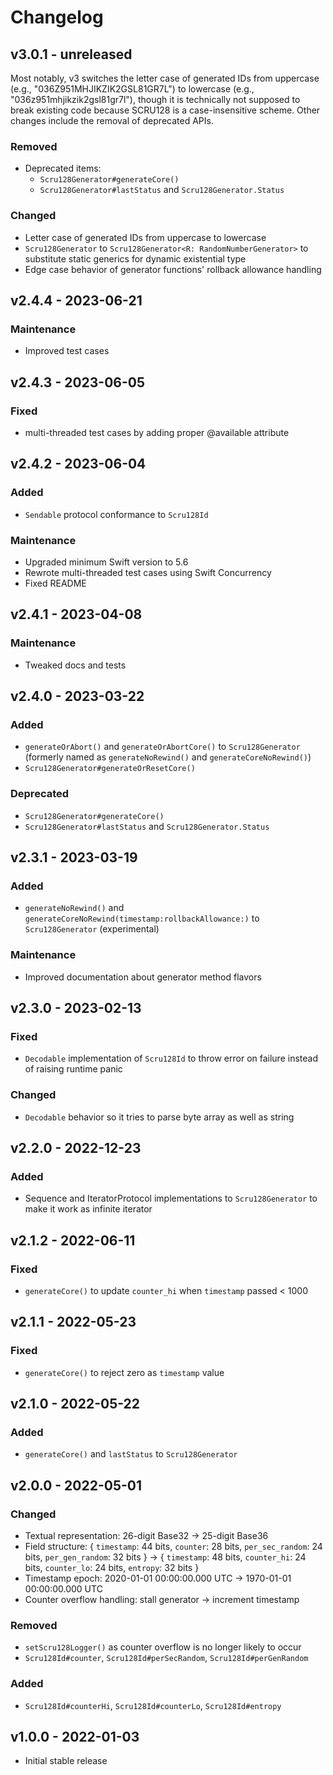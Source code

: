 # Changelog

## v3.0.1 - unreleased

Most notably, v3 switches the letter case of generated IDs from uppercase (e.g.,
"036Z951MHJIKZIK2GSL81GR7L") to lowercase (e.g., "036z951mhjikzik2gsl81gr7l"),
though it is technically not supposed to break existing code because SCRU128 is
a case-insensitive scheme. Other changes include the removal of deprecated APIs.

### Removed

- Deprecated items:
  - `Scru128Generator#generateCore()`
  - `Scru128Generator#lastStatus` and `Scru128Generator.Status`

### Changed

- Letter case of generated IDs from uppercase to lowercase
- `Scru128Generator` to `Scru128Generator<R: RandomNumberGenerator>` to
  substitute static generics for dynamic existential type
- Edge case behavior of generator functions' rollback allowance handling

## v2.4.4 - 2023-06-21

### Maintenance

- Improved test cases

## v2.4.3 - 2023-06-05

### Fixed

- multi-threaded test cases by adding proper @available attribute

## v2.4.2 - 2023-06-04

### Added

- `Sendable` protocol conformance to `Scru128Id`

### Maintenance

- Upgraded minimum Swift version to 5.6
- Rewrote multi-threaded test cases using Swift Concurrency
- Fixed README

## v2.4.1 - 2023-04-08

### Maintenance

- Tweaked docs and tests

## v2.4.0 - 2023-03-22

### Added

- `generateOrAbort()` and `generateOrAbortCore()` to `Scru128Generator`
  (formerly named as `generateNoRewind()` and `generateCoreNoRewind()`)
- `Scru128Generator#generateOrResetCore()`

### Deprecated

- `Scru128Generator#generateCore()`
- `Scru128Generator#lastStatus` and `Scru128Generator.Status`

## v2.3.1 - 2023-03-19

### Added

- `generateNoRewind()` and `generateCoreNoRewind(timestamp:rollbackAllowance:)`
  to `Scru128Generator` (experimental)

### Maintenance

- Improved documentation about generator method flavors

## v2.3.0 - 2023-02-13

### Fixed

- `Decodable` implementation of `Scru128Id` to throw error on failure instead of
  raising runtime panic

### Changed

- `Decodable` behavior so it tries to parse byte array as well as string

## v2.2.0 - 2022-12-23

### Added

- Sequence and IteratorProtocol implementations to `Scru128Generator` to make it
  work as infinite iterator

## v2.1.2 - 2022-06-11

### Fixed

- `generateCore()` to update `counter_hi` when `timestamp` passed < 1000

## v2.1.1 - 2022-05-23

### Fixed

- `generateCore()` to reject zero as `timestamp` value

## v2.1.0 - 2022-05-22

### Added

- `generateCore()` and `lastStatus` to `Scru128Generator`

## v2.0.0 - 2022-05-01

### Changed

- Textual representation: 26-digit Base32 -> 25-digit Base36
- Field structure: { `timestamp`: 44 bits, `counter`: 28 bits, `per_sec_random`:
  24 bits, `per_gen_random`: 32 bits } -> { `timestamp`: 48 bits, `counter_hi`:
  24 bits, `counter_lo`: 24 bits, `entropy`: 32 bits }
- Timestamp epoch: 2020-01-01 00:00:00.000 UTC -> 1970-01-01 00:00:00.000 UTC
- Counter overflow handling: stall generator -> increment timestamp

### Removed

- `setScru128Logger()` as counter overflow is no longer likely to occur
- `Scru128Id#counter`, `Scru128Id#perSecRandom`, `Scru128Id#perGenRandom`

### Added

- `Scru128Id#counterHi`, `Scru128Id#counterLo`, `Scru128Id#entropy`

## v1.0.0 - 2022-01-03

- Initial stable release
